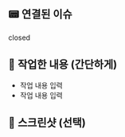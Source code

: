## 📟 연결된 이슈
closed <!-- #이슈 번호 -->

## 👷 작업한 내용 (간단하게)
- 작업 내용 입력
- 작업 내용 입력

## 📸 스크린샷 (선택)
<!-- <img src = "" width ="250"> -->
<!-- <video src = "" width ="250"> -->
